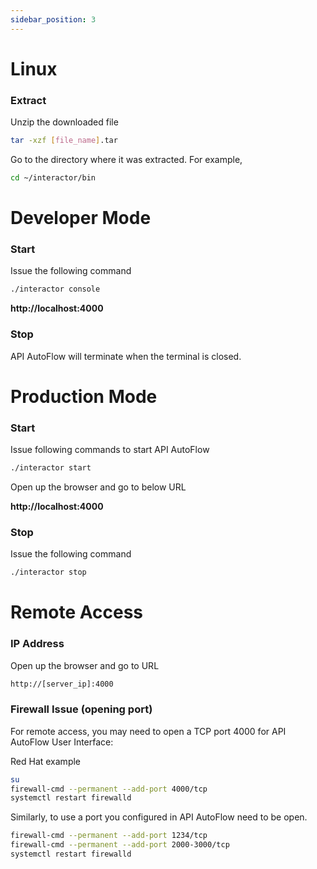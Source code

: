 ```yaml
---
sidebar_position: 3
---
```

# Linux

### **Extract**

Unzip the downloaded file

```bash
tar -xzf [file_name].tar
```

Go to the directory where it was extracted. For example,

```bash
cd ~/interactor/bin
```

# **Developer Mode**

### **Start**

Issue the following command

```bash
./interactor console
```

**http://localhost:4000**

### **Stop**

API AutoFlow will terminate when the terminal is closed.

# **Production Mode**

### **Start**

Issue following commands to start API AutoFlow

```bash
./interactor start
```

Open up the browser and go to below URL

**http://localhost:4000**

### **Stop**

Issue the following command

```bash
./interactor stop
```


# **Remote Access**

### **IP Address**

Open up the browser and go to URL

```bash
http://[server_ip]:4000
```
### **Firewall Issue (opening port)**

For remote access, you may need to open a TCP port 4000 for API AutoFlow User Interface:

Red Hat example
```bash
su
firewall-cmd --permanent --add-port 4000/tcp
systemctl restart firewalld
```
Similarly, to use a port you configured in API AutoFlow need to be open.

```bash
firewall-cmd --permanent --add-port 1234/tcp
firewall-cmd --permanent --add-port 2000-3000/tcp
systemctl restart firewalld
```



